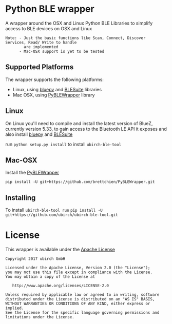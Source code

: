 # Python BLE wrapper 

A wrapper around the OSX and Linux Python BLE Libraries to simplify access to BLE devices on OSX and Linux
 
```
Note: - Just the basic functions like Scan, Connect, Discover Services, Read/ Write to handle
        are implemented
      - Mac-OSX support is yet to be tested
```

## Supported Platforms

The wrapper supports the following platforms:

* Linux, using [bluepy](https://github.com/IanHarvey/bluepy) and [BLESuite](https://github.com/nccgroup/BLESuite) libraries
* Mac OSX, using [PyBLEWrapper](https://github.com/brettchien/PyBLEWrapper) library 


## Linux

On Linux you'll need to compile and install the latest version of BlueZ, currently version 5.33,
to gain access to the Bluetooth LE API it exposes and also install [bluepy](https://github.com/IanHarvey/bluepy) and [BLESuite](https://github.com/nccgroup/BLESuite)

run `python setup.py install` to install ``ubirch-ble-tool``
## Mac-OSX

Install the [PyBLEWrapper](https://github.com/brettchien/PyBLEWrapper)
```
pip install -U git+https://github.com/brettchien/PyBLEWrapper.git
```

## Installing

To install `ubirch-ble-tool run` ```pip install -U git+https://github.com/ubirch/ubirch-ble-tool.git```

# License

This wrapper is available under the [Apache License](LICENSE)

```
Copyright 2017 ubirch GmbH

Licensed under the Apache License, Version 2.0 (the "License");
you may not use this file except in compliance with the License.
You may obtain a copy of the License at

   http://www.apache.org/licenses/LICENSE-2.0

Unless required by applicable law or agreed to in writing, software
distributed under the License is distributed on an "AS IS" BASIS,
WITHOUT WARRANTIES OR CONDITIONS OF ANY KIND, either express or implied.
See the License for the specific language governing permissions and
limitations under the License.
````
